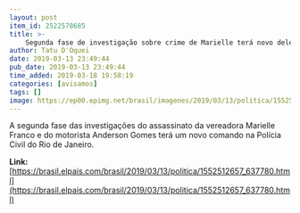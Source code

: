 ```yaml
---
layout: post
item_id: 2522578685
title: >-
    Segunda fase de investigação sobre crime de Marielle terá novo delegado
author: Tatu D'Oquei
date: 2019-03-13 23:49:44
pub_date: 2019-03-13 23:49:44
time_added: 2019-03-18 19:58:19
categories: [avisamos]
tags: []
image: https://ep00.epimg.net/brasil/imagenes/2019/03/13/politica/1552512657_637780_1552515221_rrss_normal.jpg
---
```


A segunda fase das investigações do assassinato da vereadora Marielle Franco e do motorista Anderson Gomes terá um novo comando na Polícia Civil do Rio de Janeiro.

**Link:** [https://brasil.elpais.com/brasil/2019/03/13/politica/1552512657_637780.html](https://brasil.elpais.com/brasil/2019/03/13/politica/1552512657_637780.html)

